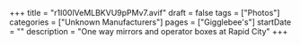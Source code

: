 +++
title = "r1I00lVeMLBKVU9pPMv7.avif"
draft = false
tags = ["Photos"]
categories = ["Unknown Manufacturers"]
pages = ["Gigglebee's"]
startDate = ""
description = "One way mirrors and operator boxes at Rapid City"
+++
